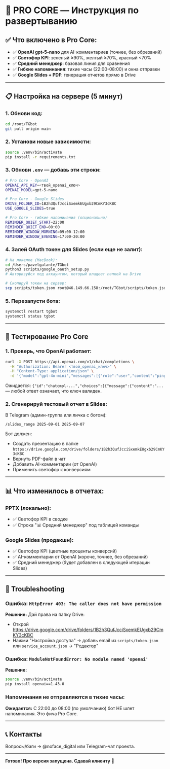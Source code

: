 # 🚀 PRO CORE — Инструкция по развертыванию

## ✅ Что включено в Pro Core:
- ✅ **OpenAI gpt-5-nano** для AI-комментариев (точнее, без обрезаний)
- ✅ **Светофор KPI**: зеленый ≥90%, желтый ≥70%, красный <70%
- ✅ **Средний менеджер**: базовая линия для сравнения
- ✅ **Гибкие напоминания**: тихие часы (22:00-08:00) и окна отправки
- ✅ **Google Slides + PDF**: генерация отчетов прямо в Drive

---

## 📋 Настройка на сервере (5 минут)

### 1. Обнови код:
```bash
cd /root/TGbot
git pull origin main
```

### 2. Установи новые зависимости:
```bash
source .venv/bin/activate
pip install -r requirements.txt
```

### 3. Обнови `.env` — добавь эти строки:
```bash
# Pro Core - OpenAI
OPENAI_API_KEY=<твой_openai_ключ>
OPENAI_MODEL=gpt-5-nano

# Pro Core - Google Slides
DRIVE_FOLDER_ID=1B2h3QufJcciSxemkEUgxb29CmKY3cKBC
USE_GOOGLE_SLIDES=true

# Pro Core - гибкие напоминания (опционально)
REMINDER_QUIET_START=22:00
REMINDER_QUIET_END=08:00
REMINDER_WINDOW_MORNING=09:00-12:00
REMINDER_WINDOW_EVENING=17:00-20:00
```

### 4. Залей OAuth токен для Slides (если еще не залит):
```bash
# На локалке (MacBook):
cd /Users/pavelgalante/TGbot
python3 scripts/google_oauth_setup.py
# Авторизуйся под аккаунтом, который владеет папкой на Drive

# Скопируй токен на сервер:
scp scripts/token.json root@46.149.66.158:/root/TGbot/scripts/token.json
```

### 5. Перезапусти бота:
```bash
systemctl restart tgbot
systemctl status tgbot
```

---

## 🧪 Тестирование Pro Core

### 1. Проверь, что OpenAI работает:
```bash
curl -X POST https://api.openai.com/v1/chat/completions \
  -H "Authorization: Bearer <твой_openai_ключ>" \
  -H "Content-Type: application/json" \
  -d '{"model":"gpt-4o-mini","messages":[{"role":"user","content":"ping"}]}'
```
Ожидается: `{"id":"chatcmpl-...","choices":[{"message":{"content":"...` — любой ответ означает, что ключ валиден.

### 2. Сгенерируй тестовый отчет в Slides:
В Telegram (админ-группа или личка с ботом):
```
/slides_range 2025-09-01 2025-09-07
```
Бот должен:
- Создать презентацию в папке `https://drive.google.com/drive/folders/1B2h3QufJcciSxemkEUgxb29CmKY3cKBC`
- Вернуть PDF-файл в чат
- Добавить AI-комментарии (от OpenAI)
- Применить светофор к конверсиям

---

## 📊 Что изменилось в отчетах:

### PPTX (локально):
- ✅ Светофор KPI в сводке
- ✅ Строка "📊 Средний менеджер" под таблицей команды

### Google Slides (продакшн):
- ✅ Светофор KPI (цветные проценты конверсий)
- ✅ AI-комментарии от OpenAI (короче, точнее, без обрезаний)
- ✅ Средний менеджер (будет добавлен в следующей итерации Slides)

---

## 🔧 Troubleshooting

### Ошибка: `HttpError 403: The caller does not have permission`
**Решение:** Дай права на папку Drive:
- Открой https://drive.google.com/drive/folders/1B2h3QufJcciSxemkEUgxb29CmKY3cKBC
- Нажми "Настройка доступа" → добавь email из `scripts/token.json` или `service_account.json` → "Редактор"

### Ошибка: `ModuleNotFoundError: No module named 'openai'`
**Решение:**
```bash
source .venv/bin/activate
pip install openai==1.43.0
```

### Напоминания не отправляются в тихие часы:
**Ожидается:** С 22:00 до 08:00 (по умолчанию) бот НЕ шлет напоминания. Это фича Pro Core.

---

## 📞 Контакты
Вопросы/баги → @noface_digital или Telegram-чат проекта.

---

**Готово! Про версия запущена. Сдавай клиенту 🚀**

